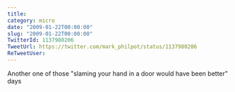 ```yaml
---
title: 
category: micro
date: "2009-01-22T00:00:00"
slug: "2009-01-22T00:00:00"
TwitterId: 1137980206
TweetUrl: https://twitter.com/mark_philpot/status/1137980206
ReTweetUser: 
---
```


Another one of those "slaming your hand in a door would have been better" days